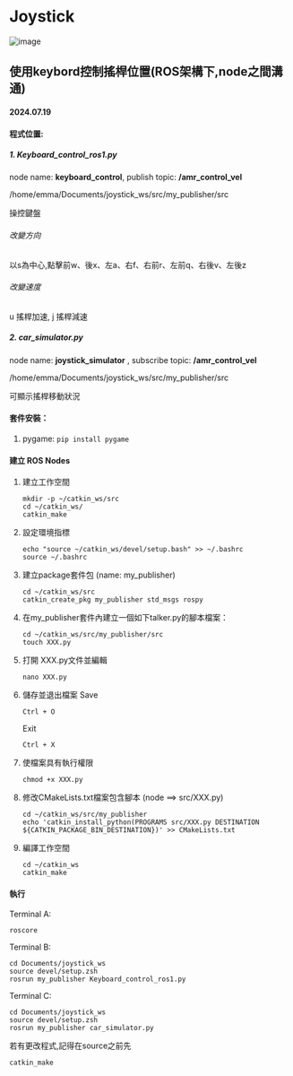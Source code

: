 # Joystick

![image](https://github.com/user-attachments/assets/44add8b1-2e7e-4485-8759-adcd089ce3e5)

## 使用keybord控制搖桿位置(ROS架構下,node之間溝通)
#### 2024.07.19
#### 程式位置:
##### 1. Keyboard_control_ros1.py  
node name: **keyboard_control**, publish topic: **/amr_control_vel**

/home/emma/Documents/joystick_ws/src/my_publisher/src

操控鍵盤

###### 改變方向
以s為中心,點擊前w、後x、左a、右f、右前r、左前q、右後v、左後z

###### 改變速度
u 搖桿加速, j 搖桿減速


##### 2. car_simulator.py 
node name: **joystick_simulator** , subscribe topic: **/amr_control_vel**

/home/emma/Documents/joystick_ws/src/my_publisher/src

可顯示搖桿移動狀況

#### 套件安裝：
1. pygame: `pip install pygame`

#### 建立 ROS Nodes
1. 建立工作空間
    ```
    mkdir -p ~/catkin_ws/src
    cd ~/catkin_ws/
    catkin_make
    ```
2. 設定環境指標
    ```
    echo "source ~/catkin_ws/devel/setup.bash" >> ~/.bashrc
    source ~/.bashrc
    ```
3. 建立package套件包 (name: my_publisher)
    ```
    cd ~/catkin_ws/src
    catkin_create_pkg my_publisher std_msgs rospy
    ```
4. 在my_publisher套件內建立一個如下talker.py的腳本檔案：
    ```
    cd ~/catkin_ws/src/my_publisher/src
    touch XXX.py
    ```    
5. 打開 XXX.py文件並編輯
    ```
    nano XXX.py
    ```
7. 儲存並退出檔案
   Save
    ```
    Ctrl + O
    ```
    Exit
    ```
    Ctrl + X
    ```
9. 使檔案具有執行權限
    ```
    chmod +x XXX.py
    ```
10. 修改CMakeLists.txt檔案包含腳本 (node ==> src/XXX.py)
    ```
    cd ~/catkin_ws/src/my_publisher
    echo 'catkin_install_python(PROGRAMS src/XXX.py DESTINATION ${CATKIN_PACKAGE_BIN_DESTINATION})' >> CMakeLists.txt
    ```
11. 編譯工作空間
    ```
    cd ~/catkin_ws
    catkin_make
    ```

#### 執行
Terminal A: 
```
roscore
```
Terminal B:
```
cd Documents/joystick_ws
source devel/setup.zsh
rosrun my_publisher Keyboard_control_ros1.py
```
Terminal C:
```
cd Documents/joystick_ws
source devel/setup.zsh
rosrun my_publisher car_simulator.py
```
若有更改程式,記得在source之前先
```
catkin_make
```
